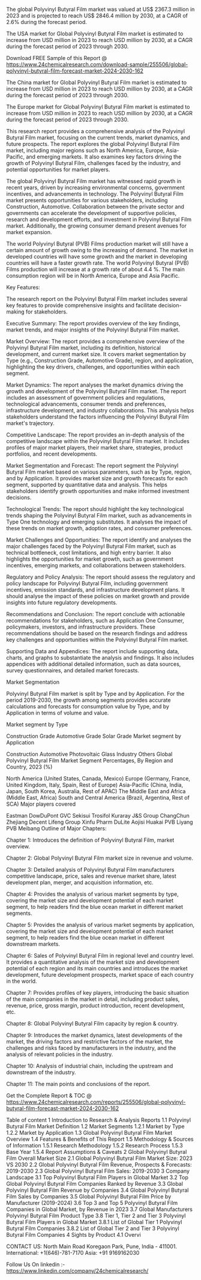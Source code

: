 The global Polyvinyl Butyral Film market was valued at US$ 2367.3 million in 2023 and is projected to reach US$ 2846.4 million by 2030, at a CAGR of 2.6% during the forecast period.

The USA market for Global Polyvinyl Butyral Film market is estimated to increase from USD million in 2023 to reach USD million by 2030, at a CAGR during the forecast period of 2023 through 2030.

Download FREE Sample of this Report @ https://www.24chemicalresearch.com/download-sample/255506/global-polyvinyl-butyral-film-forecast-market-2024-2030-162

The China market for Global Polyvinyl Butyral Film market is estimated to increase from USD million in 2023 to reach USD million by 2030, at a CAGR during the forecast period of 2023 through 2030.

The Europe market for Global Polyvinyl Butyral Film market is estimated to increase from USD million in 2023 to reach USD million by 2030, at a CAGR during the forecast period of 2023 through 2030.

This research report provides a comprehensive analysis of the Polyvinyl Butyral Film market, focusing on the current trends, market dynamics, and future prospects. The report explores the global Polyvinyl Butyral Film market, including major regions such as North America, Europe, Asia-Pacific, and emerging markets. It also examines key factors driving the growth of Polyvinyl Butyral Film, challenges faced by the industry, and potential opportunities for market players.

The global Polyvinyl Butyral Film market has witnessed rapid growth in recent years, driven by increasing environmental concerns, government incentives, and advancements in technology. The Polyvinyl Butyral Film market presents opportunities for various stakeholders, including Construction, Automotive. Collaboration between the private sector and governments can accelerate the development of supportive policies, research and development efforts, and investment in Polyvinyl Butyral Film market. Additionally, the growing consumer demand present avenues for market expansion.

The world Polyvinyl Butyral (PVB) Films production market will still have a certain amount of growth owing to the increasing of demand. The market in developed countries will have some growth and the market in developing countries will have a faster growth rate. The world Polyvinyl Butyral (PVB) Films production will increase at a growth rate of about 4.4 %. The main consumption region will be in North America, Europe and Asia Pacific.

Key Features:

The research report on the Polyvinyl Butyral Film market includes several key features to provide comprehensive insights and facilitate decision-making for stakeholders.

Executive Summary: The report provides overview of the key findings, market trends, and major insights of the Polyvinyl Butyral Film market.

Market Overview: The report provides a comprehensive overview of the Polyvinyl Butyral Film market, including its definition, historical development, and current market size. It covers market segmentation by Type (e.g., Construction Grade, Automotive Grade), region, and application, highlighting the key drivers, challenges, and opportunities within each segment.

Market Dynamics: The report analyses the market dynamics driving the growth and development of the Polyvinyl Butyral Film market. The report includes an assessment of government policies and regulations, technological advancements, consumer trends and preferences, infrastructure development, and industry collaborations. This analysis helps stakeholders understand the factors influencing the Polyvinyl Butyral Film market's trajectory.

Competitive Landscape: The report provides an in-depth analysis of the competitive landscape within the Polyvinyl Butyral Film market. It includes profiles of major market players, their market share, strategies, product portfolios, and recent developments.

Market Segmentation and Forecast: The report segment the Polyvinyl Butyral Film market based on various parameters, such as by Type, region, and by Application. It provides market size and growth forecasts for each segment, supported by quantitative data and analysis. This helps stakeholders identify growth opportunities and make informed investment decisions.

Technological Trends: The report should highlight the key technological trends shaping the Polyvinyl Butyral Film market, such as advancements in Type One technology and emerging substitutes. It analyses the impact of these trends on market growth, adoption rates, and consumer preferences.

Market Challenges and Opportunities: The report identify and analyses the major challenges faced by the Polyvinyl Butyral Film market, such as technical bottleneck, cost limitations, and high entry barrier. It also highlights the opportunities for market growth, such as government incentives, emerging markets, and collaborations between stakeholders.

Regulatory and Policy Analysis: The report should assess the regulatory and policy landscape for Polyvinyl Butyral Film, including government incentives, emission standards, and infrastructure development plans. It should analyse the impact of these policies on market growth and provide insights into future regulatory developments.

Recommendations and Conclusion: The report conclude with actionable recommendations for stakeholders, such as Application One Consumer, policymakers, investors, and infrastructure providers. These recommendations should be based on the research findings and address key challenges and opportunities within the Polyvinyl Butyral Film market.

Supporting Data and Appendices: The report include supporting data, charts, and graphs to substantiate the analysis and findings. It also includes appendices with additional detailed information, such as data sources, survey questionnaires, and detailed market forecasts.

Market Segmentation

Polyvinyl Butyral Film market is split by Type and by Application. For the period 2019-2030, the growth among segments provides accurate calculations and forecasts for consumption value by Type, and by Application in terms of volume and value.

Market segment by Type

Construction Grade
Automotive Grade
Solar Grade
Market segment by Application

Construction
Automotive
Photovoltaic Glass Industry
Others
Global Polyvinyl Butyral Film Market Segment Percentages, By Region and Country, 2023 (%)

North America (United States, Canada, Mexico)
Europe (Germany, France, United Kingdom, Italy, Spain, Rest of Europe)
Asia-Pacific (China, India, Japan, South Korea, Australia, Rest of APAC)
The Middle East and Africa (Middle East, Africa)
South and Central America (Brazil, Argentina, Rest of SCA)
Major players covered

Eastman
DowDuPont
GVC
Sekisui
Trosifol
Kuraray
J&S Group
ChangChun
Zhejiang Decent
Lifeng Group
Xinfu Pharm
DuLite
Aojisi
Huakai PVB
Liyang PVB
Meibang
Outline of Major Chapters:

Chapter 1: Introduces the definition of Polyvinyl Butyral Film, market overview.

Chapter 2: Global Polyvinyl Butyral Film market size in revenue and volume.

Chapter 3: Detailed analysis of Polyvinyl Butyral Film manufacturers competitive landscape, price, sales and revenue market share, latest development plan, merger, and acquisition information, etc.

Chapter 4: Provides the analysis of various market segments by type, covering the market size and development potential of each market segment, to help readers find the blue ocean market in different market segments.

Chapter 5: Provides the analysis of various market segments by application, covering the market size and development potential of each market segment, to help readers find the blue ocean market in different downstream markets.

Chapter 6: Sales of Polyvinyl Butyral Film in regional level and country level. It provides a quantitative analysis of the market size and development potential of each region and its main countries and introduces the market development, future development prospects, market space of each country in the world.

Chapter 7: Provides profiles of key players, introducing the basic situation of the main companies in the market in detail, including product sales, revenue, price, gross margin, product introduction, recent development, etc.

Chapter 8: Global Polyvinyl Butyral Film capacity by region & country.

Chapter 9: Introduces the market dynamics, latest developments of the market, the driving factors and restrictive factors of the market, the challenges and risks faced by manufacturers in the industry, and the analysis of relevant policies in the industry.

Chapter 10: Analysis of industrial chain, including the upstream and downstream of the industry.

Chapter 11: The main points and conclusions of the report.

Get the Complete Report & TOC @ https://www.24chemicalresearch.com/reports/255506/global-polyvinyl-butyral-film-forecast-market-2024-2030-162

Table of content
1 Introduction to Research & Analysis Reports
1.1 Polyvinyl Butyral Film Market Definition
1.2 Market Segments
1.2.1 Market by Type
1.2.2 Market by Application
1.3 Global Polyvinyl Butyral Film Market Overview
1.4 Features & Benefits of This Report
1.5 Methodology & Sources of Information
1.5.1 Research Methodology
1.5.2 Research Process
1.5.3 Base Year
1.5.4 Report Assumptions & Caveats
2 Global Polyvinyl Butyral Film Overall Market Size
2.1 Global Polyvinyl Butyral Film Market Size: 2023 VS 2030
2.2 Global Polyvinyl Butyral Film Revenue, Prospects & Forecasts: 2019-2030
2.3 Global Polyvinyl Butyral Film Sales: 2019-2030
3 Company Landscape
3.1 Top Polyvinyl Butyral Film Players in Global Market
3.2 Top Global Polyvinyl Butyral Film Companies Ranked by Revenue
3.3 Global Polyvinyl Butyral Film Revenue by Companies
3.4 Global Polyvinyl Butyral Film Sales by Companies
3.5 Global Polyvinyl Butyral Film Price by Manufacturer (2019-2024)
3.6 Top 3 and Top 5 Polyvinyl Butyral Film Companies in Global Market, by Revenue in 2023
3.7 Global Manufacturers Polyvinyl Butyral Film Product Type
3.8 Tier 1, Tier 2 and Tier 3 Polyvinyl Butyral Film Players in Global Market
3.8.1 List of Global Tier 1 Polyvinyl Butyral Film Companies
3.8.2 List of Global Tier 2 and Tier 3 Polyvinyl Butyral Film Companies
4 Sights by Product
4.1 Overvi

CONTACT US:
North Main Road Koregaon Park, Pune, India - 411001.
International: +1(646)-781-7170
Asia: +91 9169162030

Follow Us On linkedin :- https://www.linkedin.com/company/24chemicalresearch/
